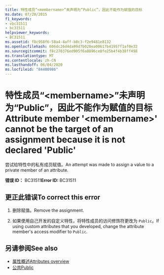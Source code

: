 ```yaml
---
title: 特性成员“<membername>”未声明为“Public”，因此不能作为赋值的目标
ms.date: 07/20/2015
f1_keywords:
- vbc31511
- bc31511
helpviewer_keywords:
- BC31511
ms.assetid: f8c958f6-58a4-4aff-b8c3-f2e9481e8132
ms.openlocfilehash: 606dc26d4da99d7b028ea00617b41957f1af0e32
ms.sourcegitcommit: f8c270376ed905f6a8896ce0fe25b4f4b38ff498
ms.translationtype: MT
ms.contentlocale: zh-CN
ms.lasthandoff: 06/04/2020
ms.locfileid: "84400986"
---
```

# <a name="attribute-member-membername-cannot-be-the-target-of-an-assignment-because-it-is-not-declared-public"></a><span data-ttu-id="bb4e8-102">特性成员“\<membername>”未声明为“Public”，因此不能作为赋值的目标</span><span class="sxs-lookup"><span data-stu-id="bb4e8-102">Attribute member '\<membername>' cannot be the target of an assignment because it is not declared 'Public'</span></span>
<span data-ttu-id="bb4e8-103">尝试给特性中的私有成员赋值。</span><span class="sxs-lookup"><span data-stu-id="bb4e8-103">An attempt was made to assign a value to a private member of an attribute.</span></span>  
  
 <span data-ttu-id="bb4e8-104">**错误 ID：** BC31511</span><span class="sxs-lookup"><span data-stu-id="bb4e8-104">**Error ID:** BC31511</span></span>  
  
## <a name="to-correct-this-error"></a><span data-ttu-id="bb4e8-105">更正此错误</span><span class="sxs-lookup"><span data-stu-id="bb4e8-105">To correct this error</span></span>  
  
1. <span data-ttu-id="bb4e8-106">删除赋值。</span><span class="sxs-lookup"><span data-stu-id="bb4e8-106">Remove the assignment.</span></span>  
  
2. <span data-ttu-id="bb4e8-107">如果使用自己开发的自定义特性，将特性成员的访问修饰符更改为 `Public`。</span><span class="sxs-lookup"><span data-stu-id="bb4e8-107">If using custom attributes that you developed, change the attribute member's access modifier to `Public`.</span></span>  
  
## <a name="see-also"></a><span data-ttu-id="bb4e8-108">另请参阅</span><span class="sxs-lookup"><span data-stu-id="bb4e8-108">See also</span></span>

- [<span data-ttu-id="bb4e8-109">属性概述</span><span class="sxs-lookup"><span data-stu-id="bb4e8-109">Attributes overview</span></span>](../programming-guide/concepts/attributes/index.md)
- [<span data-ttu-id="bb4e8-110">公共</span><span class="sxs-lookup"><span data-stu-id="bb4e8-110">Public</span></span>](../language-reference/modifiers/public.md)
